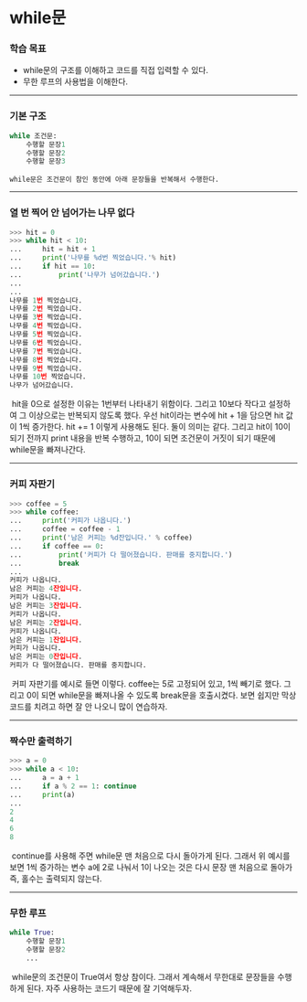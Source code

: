 # while문



### 학습 목표

- while문의 구조를 이해하고 코드를 직접 입력할 수 있다.
- 무한 루프의 사용법을 이해한다.



---



### 기본 구조

```python
while 조건문:
    수행할 문장1
    수행할 문장2
    수행할 문장3
```

 	while문은 조건문이 참인 동안에 아래 문장들을 반복해서 수행한다.



---



### 열 번 찍어 안 넘어가는 나무 없다

```python
>>> hit = 0
>>> while hit < 10:
...     hit = hit + 1
...     print('나무를 %d번 찍었습니다.'% hit)
...     if hit == 10:
...         print('나무가 넘어갔습니다.')
...
...
나무를 1번 찍었습니다.
나무를 2번 찍었습니다.
나무를 3번 찍었습니다.
나무를 4번 찍었습니다.
나무를 5번 찍었습니다.
나무를 6번 찍었습니다.
나무를 7번 찍었습니다.
나무를 8번 찍었습니다.
나무를 9번 찍었습니다.
나무를 10번 찍었습니다.
나무가 넘어갔습니다.
```

​	hit을 0으로 설정한 이유는 1번부터 나타내기 위함이다. 그리고 10보다 작다고 설정하여 그 이상으로는 반복되지 않도록 했다. 우선 hit이라는 변수에 hit + 1을 담으면 hit 값이 1씩 증가한다. hit += 1 이렇게 사용해도 된다. 둘이 의미는 같다. 그리고 hit이 10이 되기 전까지 print 내용을 반복 수행하고, 10이 되면 조건문이 거짓이 되기 때문에 while문을 빠져나간다.



---



### 커피 자판기

```python
>>> coffee = 5
>>> while coffee:
...     print('커피가 나옵니다.')
...     coffee = coffee - 1
...     print('남은 커피는 %d잔입니다.' % coffee)
...     if coffee == 0:
...         print('커피가 다 떨어졌습니다. 판매를 중지합니다.')
...         break
...
커피가 나옵니다.
남은 커피는 4잔입니다.
커피가 나옵니다.
남은 커피는 3잔입니다.
커피가 나옵니다.
남은 커피는 2잔입니다.
커피가 나옵니다.
남은 커피는 1잔입니다.
커피가 나옵니다.
남은 커피는 0잔입니다.
커피가 다 떨어졌습니다. 판매를 중지합니다.
```

​	커피 자판기를 예시로 들면 이렇다. coffee는 5로 고정되어 있고, 1씩 빼기로 했다. 그리고 0이 되면 while문을 빠져나올 수 있도록 break문을 호출시켰다. 보면 쉽지만 막상 코드를 치려고 하면 잘 안 나오니 많이 연습하자.



---



### 짝수만 출력하기

```python
>>> a = 0
>>> while a < 10:
...     a = a + 1
...     if a % 2 == 1: continue
...     print(a)
...
2
4
6
8
```

​	continue를 사용해 주면 while문 맨 처음으로 다시 돌아가게 된다. 그래서 위 예시를 보면 1씩 증가하는 변수 a에 2로 나눠서 1이 나오는 것은 다시 문장 맨 처음으로 돌아가 즉, 홀수는 출력되지 않는다.



---



### 무한 루프

```python
while True:
    수행할 문장1
    수행할 문장2
    ...
```

​	while문의 조건문이 True여서 항상 참이다. 그래서 계속해서 무한대로 문장들을 수행하게 된다. 자주 사용하는 코드기 때문에 잘 기억해두자.